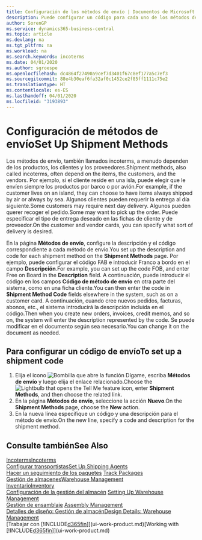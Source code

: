 ```yaml
---
title: Configuración de los métodos de envío | Documentos de Microsoft
description: Puede configurar un código para cada uno de los métodos de envío ofrecidos, por ejemplo, e introducir información sobre ellos.
author: SorenGP
ms.service: dynamics365-business-central
ms.topic: article
ms.devlang: na
ms.tgt_pltfrm: na
ms.workload: na
ms.search.keywords: incoterms
ms.date: 04/01/2020
ms.author: sgroespe
ms.openlocfilehash: dc4864f27490a9cef7d3401f67c8ef177a5c7ef3
ms.sourcegitcommit: 88e4b30eaf6fa32af0c1452ce2f85ff1111c75e2
ms.translationtype: HT
ms.contentlocale: es-ES
ms.lasthandoff: 04/01/2020
ms.locfileid: "3193893"
---
```

# <a name="set-up-shipment-methods"></a><span data-ttu-id="6e1ff-103">Configuración de métodos de envío</span><span class="sxs-lookup"><span data-stu-id="6e1ff-103">Set Up Shipment Methods</span></span>
<span data-ttu-id="6e1ff-104">Los métodos de envío, también llamados incoterms, a menudo dependen de los productos, los clientes y los proveedores.</span><span class="sxs-lookup"><span data-stu-id="6e1ff-104">Shipment methods, also called incoterms, often depend on the items, the customers, and the vendors.</span></span> <span data-ttu-id="6e1ff-105">Por ejemplo, si el cliente reside en una isla, puede elegir que le envíen siempre los productos por barco o por avión.</span><span class="sxs-lookup"><span data-stu-id="6e1ff-105">For example, if the customer lives on an island, they can choose to have items always shipped by air or always by sea.</span></span> <span data-ttu-id="6e1ff-106">Algunos clientes pueden requerir la entrega al día siguiente.</span><span class="sxs-lookup"><span data-stu-id="6e1ff-106">Some customers may require next day delivery.</span></span> <span data-ttu-id="6e1ff-107">Algunos pueden querer recoger el pedido.</span><span class="sxs-lookup"><span data-stu-id="6e1ff-107">Some may want to pick up the order.</span></span> <span data-ttu-id="6e1ff-108">Puede especificar el tipo de entrega deseado en las fichas de cliente y de proveedor.</span><span class="sxs-lookup"><span data-stu-id="6e1ff-108">On the customer and vendor cards, you can specify what sort of delivery is desired.</span></span>

<span data-ttu-id="6e1ff-109">En la página **Métodos de envío**, configure la descripción y el código correspondiente a cada método de envío.</span><span class="sxs-lookup"><span data-stu-id="6e1ff-109">You set up the description and code for each shipment method on the **Shipment Methods** page.</span></span> <span data-ttu-id="6e1ff-110">Por ejemplo, puede configurar el código FAB e introducir Franco a bordo en el campo **Descripción**.</span><span class="sxs-lookup"><span data-stu-id="6e1ff-110">For example, you can set up the code FOB, and enter Free on Board in the **Description** field.</span></span> <span data-ttu-id="6e1ff-111">A continuación, puede introducir el código en los campos **Código de método de envío** en otra parte del sistema, como en una ficha cliente.</span><span class="sxs-lookup"><span data-stu-id="6e1ff-111">You can then enter the code in **Shipment Method Code** fields elsewhere in the system, such as on a customer card.</span></span> <span data-ttu-id="6e1ff-112">A continuación, cuando cree nuevos pedidos, facturas, abonos, etc., el sistema introducirá la descripción incluida en el código.</span><span class="sxs-lookup"><span data-stu-id="6e1ff-112">Then when you create new orders, invoices, credit memos, and so on, the system will enter the description represented by the code.</span></span> <span data-ttu-id="6e1ff-113">Se puede modificar en el documento según sea necesario.</span><span class="sxs-lookup"><span data-stu-id="6e1ff-113">You can change it on the document as needed.</span></span>

## <a name="to-set-up-a-shipment-code"></a><span data-ttu-id="6e1ff-114">Para configurar un código de envío</span><span class="sxs-lookup"><span data-stu-id="6e1ff-114">To set up a shipment code</span></span>
1. <span data-ttu-id="6e1ff-115">Elija el icono ![Bombilla que abre la función Dígame](media/ui-search/search_small.png "Dígame qué desea hacer"), escriba **Métodos de envío** y luego elija el enlace relacionado.</span><span class="sxs-lookup"><span data-stu-id="6e1ff-115">Choose the ![Lightbulb that opens the Tell Me feature](media/ui-search/search_small.png "Tell me what you want to do") icon, enter **Shipment Methods**, and then choose the related link.</span></span>
2. <span data-ttu-id="6e1ff-116">En la página **Métodos de envío**, seleccione la acción **Nuevo**.</span><span class="sxs-lookup"><span data-stu-id="6e1ff-116">On the **Shipment Methods** page, choose the **New** action.</span></span>
3. <span data-ttu-id="6e1ff-117">En la nueva línea especifique un código y una descripción para el método de envío.</span><span class="sxs-lookup"><span data-stu-id="6e1ff-117">On the new line, specify a code and description for the shipment method.</span></span>

## <a name="see-also"></a><span data-ttu-id="6e1ff-118">Consulte también</span><span class="sxs-lookup"><span data-stu-id="6e1ff-118">See Also</span></span>
[<span data-ttu-id="6e1ff-119">Incoterms</span><span class="sxs-lookup"><span data-stu-id="6e1ff-119">Incoterms</span></span>](https://iccwbo.org/resources-for-business/incoterms-rules)  
[<span data-ttu-id="6e1ff-120">Configurar transportistas</span><span class="sxs-lookup"><span data-stu-id="6e1ff-120">Set Up Shipping Agents</span></span>](sales-how-to-set-up-shipping-agents.md)  
<span data-ttu-id="6e1ff-121">[Hacer un seguimiento de los paquetes](sales-how-track-packages.md)  </span><span class="sxs-lookup"><span data-stu-id="6e1ff-121">[Track Packages](sales-how-track-packages.md)  </span></span>  
[<span data-ttu-id="6e1ff-122">Gestión de almacenes</span><span class="sxs-lookup"><span data-stu-id="6e1ff-122">Warehouse Management</span></span>](warehouse-manage-warehouse.md)  
[<span data-ttu-id="6e1ff-123">Inventario</span><span class="sxs-lookup"><span data-stu-id="6e1ff-123">Inventory</span></span>](inventory-manage-inventory.md)  
<span data-ttu-id="6e1ff-124">[Configuración de la gestión del almacén](warehouse-setup-warehouse.md)   </span><span class="sxs-lookup"><span data-stu-id="6e1ff-124">[Setting Up Warehouse Management](warehouse-setup-warehouse.md)   </span></span>  
<span data-ttu-id="6e1ff-125">[Gestión de ensamblaje](assembly-assemble-items.md)  </span><span class="sxs-lookup"><span data-stu-id="6e1ff-125">[Assembly Management](assembly-assemble-items.md)  </span></span>  
[<span data-ttu-id="6e1ff-126">Detalles de diseño: Gestión de almacén</span><span class="sxs-lookup"><span data-stu-id="6e1ff-126">Design Details: Warehouse Management</span></span>](design-details-warehouse-management.md)  
<span data-ttu-id="6e1ff-127">[Trabajar con [!INCLUDE[d365fin](includes/d365fin_md.md)]](ui-work-product.md)</span><span class="sxs-lookup"><span data-stu-id="6e1ff-127">[Working with [!INCLUDE[d365fin](includes/d365fin_md.md)]](ui-work-product.md)</span></span>  
